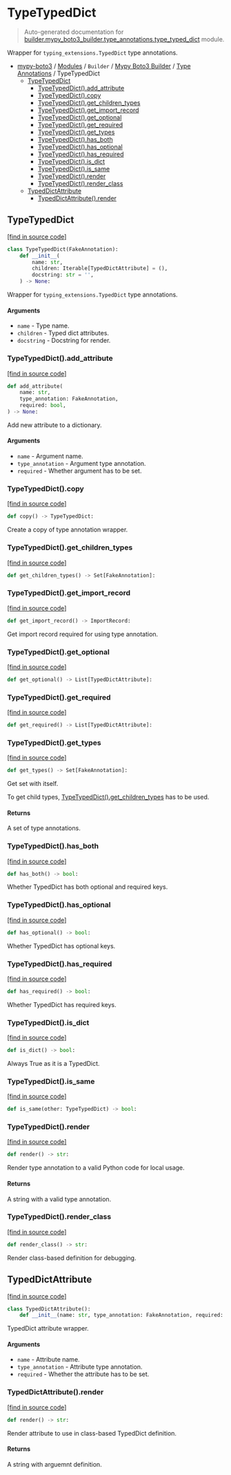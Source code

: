 # TypeTypedDict

> Auto-generated documentation for [builder.mypy_boto3_builder.type_annotations.type_typed_dict](https://github.com/vemel/mypy_boto3/blob/master/builder/mypy_boto3_builder/type_annotations/type_typed_dict.py) module.

Wrapper for `typing_extensions.TypedDict` type annotations.

- [mypy-boto3](../../../README.md#mypy_boto3) / [Modules](../../../MODULES.md#mypy-boto3-modules) / `Builder` / [Mypy Boto3 Builder](../index.md#mypy-boto3-builder) / [Type Annotations](index.md#type-annotations) / TypeTypedDict
    - [TypeTypedDict](#typetypeddict)
        - [TypeTypedDict().add_attribute](#typetypeddictadd_attribute)
        - [TypeTypedDict().copy](#typetypeddictcopy)
        - [TypeTypedDict().get_children_types](#typetypeddictget_children_types)
        - [TypeTypedDict().get_import_record](#typetypeddictget_import_record)
        - [TypeTypedDict().get_optional](#typetypeddictget_optional)
        - [TypeTypedDict().get_required](#typetypeddictget_required)
        - [TypeTypedDict().get_types](#typetypeddictget_types)
        - [TypeTypedDict().has_both](#typetypeddicthas_both)
        - [TypeTypedDict().has_optional](#typetypeddicthas_optional)
        - [TypeTypedDict().has_required](#typetypeddicthas_required)
        - [TypeTypedDict().is_dict](#typetypeddictis_dict)
        - [TypeTypedDict().is_same](#typetypeddictis_same)
        - [TypeTypedDict().render](#typetypeddictrender)
        - [TypeTypedDict().render_class](#typetypeddictrender_class)
    - [TypedDictAttribute](#typeddictattribute)
        - [TypedDictAttribute().render](#typeddictattributerender)

## TypeTypedDict

[[find in source code]](https://github.com/vemel/mypy_boto3/blob/master/builder/mypy_boto3_builder/type_annotations/type_typed_dict.py#L41)

```python
class TypeTypedDict(FakeAnnotation):
    def __init__(
        name: str,
        children: Iterable[TypedDictAttribute] = (),
        docstring: str = '',
    ) -> None:
```

Wrapper for `typing_extensions.TypedDict` type annotations.

#### Arguments

- `name` - Type name.
- `children` - Typed dict attributes.
- `docstring` - Docstring for render.

### TypeTypedDict().add_attribute

[[find in source code]](https://github.com/vemel/mypy_boto3/blob/master/builder/mypy_boto3_builder/type_annotations/type_typed_dict.py#L87)

```python
def add_attribute(
    name: str,
    type_annotation: FakeAnnotation,
    required: bool,
) -> None:
```

Add new attribute to a dictionary.

#### Arguments

- `name` - Argument name.
- `type_annotation` - Argument type annotation.
- `required` - Whether argument has to be set.

### TypeTypedDict().copy

[[find in source code]](https://github.com/vemel/mypy_boto3/blob/master/builder/mypy_boto3_builder/type_annotations/type_typed_dict.py#L151)

```python
def copy() -> TypeTypedDict:
```

Create a copy of type annotation wrapper.

### TypeTypedDict().get_children_types

[[find in source code]](https://github.com/vemel/mypy_boto3/blob/master/builder/mypy_boto3_builder/type_annotations/type_typed_dict.py#L162)

```python
def get_children_types() -> Set[FakeAnnotation]:
```

### TypeTypedDict().get_import_record

[[find in source code]](https://github.com/vemel/mypy_boto3/blob/master/builder/mypy_boto3_builder/type_annotations/type_typed_dict.py#L70)

```python
def get_import_record() -> ImportRecord:
```

Get import record required for using type annotation.

### TypeTypedDict().get_optional

[[find in source code]](https://github.com/vemel/mypy_boto3/blob/master/builder/mypy_boto3_builder/type_annotations/type_typed_dict.py#L144)

```python
def get_optional() -> List[TypedDictAttribute]:
```

### TypeTypedDict().get_required

[[find in source code]](https://github.com/vemel/mypy_boto3/blob/master/builder/mypy_boto3_builder/type_annotations/type_typed_dict.py#L137)

```python
def get_required() -> List[TypedDictAttribute]:
```

### TypeTypedDict().get_types

[[find in source code]](https://github.com/vemel/mypy_boto3/blob/master/builder/mypy_boto3_builder/type_annotations/type_typed_dict.py#L76)

```python
def get_types() -> Set[FakeAnnotation]:
```

Get set with itself.

To get child types, [TypeTypedDict().get_children_types](#typetypeddictget_children_types) has to be used.

#### Returns

A set of type annotations.

### TypeTypedDict().has_both

[[find in source code]](https://github.com/vemel/mypy_boto3/blob/master/builder/mypy_boto3_builder/type_annotations/type_typed_dict.py#L131)

```python
def has_both() -> bool:
```

Whether TypedDict has both optional and required keys.

### TypeTypedDict().has_optional

[[find in source code]](https://github.com/vemel/mypy_boto3/blob/master/builder/mypy_boto3_builder/type_annotations/type_typed_dict.py#L113)

```python
def has_optional() -> bool:
```

Whether TypedDict has optional keys.

### TypeTypedDict().has_required

[[find in source code]](https://github.com/vemel/mypy_boto3/blob/master/builder/mypy_boto3_builder/type_annotations/type_typed_dict.py#L122)

```python
def has_required() -> bool:
```

Whether TypedDict has required keys.

### TypeTypedDict().is_dict

[[find in source code]](https://github.com/vemel/mypy_boto3/blob/master/builder/mypy_boto3_builder/type_annotations/type_typed_dict.py#L100)

```python
def is_dict() -> bool:
```

Always True as it is a TypedDict.

### TypeTypedDict().is_same

[[find in source code]](https://github.com/vemel/mypy_boto3/blob/master/builder/mypy_boto3_builder/type_annotations/type_typed_dict.py#L157)

```python
def is_same(other: TypeTypedDict) -> bool:
```

### TypeTypedDict().render

[[find in source code]](https://github.com/vemel/mypy_boto3/blob/master/builder/mypy_boto3_builder/type_annotations/type_typed_dict.py#L61)

```python
def render() -> str:
```

Render type annotation to a valid Python code for local usage.

#### Returns

A string with a valid type annotation.

### TypeTypedDict().render_class

[[find in source code]](https://github.com/vemel/mypy_boto3/blob/master/builder/mypy_boto3_builder/type_annotations/type_typed_dict.py#L106)

```python
def render_class() -> str:
```

Render class-based definition for debugging.

## TypedDictAttribute

[[find in source code]](https://github.com/vemel/mypy_boto3/blob/master/builder/mypy_boto3_builder/type_annotations/type_typed_dict.py#L16)

```python
class TypedDictAttribute():
    def __init__(name: str, type_annotation: FakeAnnotation, required: bool):
```

TypedDict attribute wrapper.

#### Arguments

- `name` - Attribute name.
- `type_annotation` - Attribute type annotation.
- `required` - Whether the attribute has to be set.

### TypedDictAttribute().render

[[find in source code]](https://github.com/vemel/mypy_boto3/blob/master/builder/mypy_boto3_builder/type_annotations/type_typed_dict.py#L31)

```python
def render() -> str:
```

Render attribute to use in class-based TypedDict definition.

#### Returns

A string with arguemnt definition.
